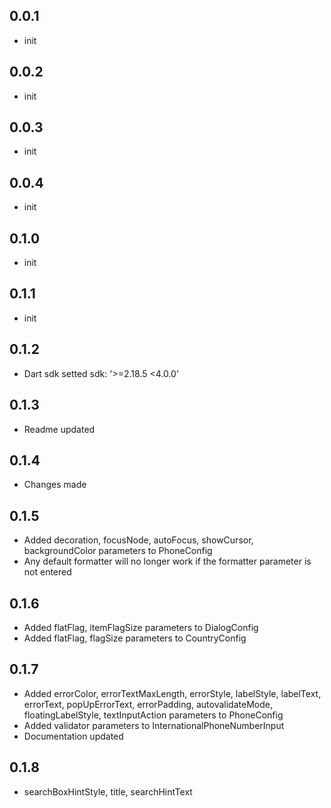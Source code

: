 ## 0.0.1

* init
  
## 0.0.2

* init
  
## 0.0.3

* init
  
## 0.0.4

* init
  
## 0.1.0

* init
  
## 0.1.1

* init
  
## 0.1.2

* Dart sdk setted sdk: '>=2.18.5 <4.0.0'
  
## 0.1.3

* Readme updated
  
## 0.1.4

* Changes made
  
## 0.1.5

* Added decoration, focusNode, autoFocus, showCursor, backgroundColor parameters to PhoneConfig
* Any default formatter will no longer work if the formatter parameter is not entered 

## 0.1.6

* Added flatFlag, itemFlagSize parameters to DialogConfig
* Added flatFlag, flagSize parameters to CountryConfig

## 0.1.7

* Added errorColor, errorTextMaxLength, errorStyle, labelStyle, labelText, errorText, popUpErrorText, errorPadding, autovalidateMode, floatingLabelStyle, textInputAction parameters to PhoneConfig
* Added validator parameters to InternationalPhoneNumberInput
* Documentation updated

## 0.1.8

* searchBoxHintStyle, title, searchHintText
